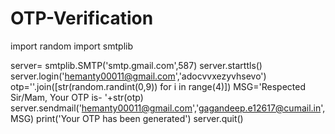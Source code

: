 # OTP-Verification
import random
import smtplib

server= smtplib.SMTP('smtp.gmail.com',587)
server.starttls()
server.login('hemanty00011@gmail.com','adocvvxezyvhsevo')
otp=''.join([str(random.randint(0,9)) for i in range(4)])
MSG='Respected Sir/Mam, Your OTP is- '+str(otp)
server.sendmail('hemanty00011@gmail.com','gagandeep.e12617@cumail.in',MSG)
print('Your OTP has been generated')
server.quit()
